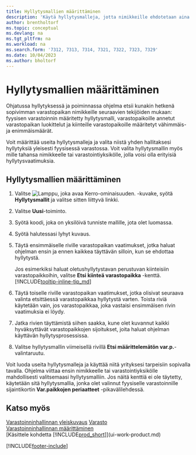 ```yaml
---
title: Hyllytysmallien määrittäminen
description: 'Käytä hyllytysmalleja, jotta nimikkeille ehdotetaan aina sopivimpia varastopaikkoja.'
author: brentholtorf
ms.topic: conceptual
ms.devlang: na
ms.tgt_pltfrm: na
ms.workload: na
ms.search.form: '7312, 7313, 7314, 7321, 7322, 7323, 7329'
ms.date: 10/04/2023
ms.author: bholtorf
---
```

# <a name="set-up-put-away-templates"></a>Hyllytysmallien määrittäminen

Ohjatussa hyllytyksessä ja poiminnassa ohjelma etsii kunakin hetkenä sopivimman varastopaikan nimikkeille seuraavien tekijöiden mukaan: fyysisen varastoinnin määritetty hyllytysmalli, varastopaikoille annetut varastopaikan luokittelut ja kiinteille varastopaikoille määritetyt vähimmäis- ja enimmäismäärät.  

Voit määrittää useita hyllytysmalleja ja valita niistä yhden hallitaksesi hyllytyksiä yleisesti fyysisessä varastossa. Voit valita hyllytysmallin myös mille tahansa nimikkeelle tai varastointiyksikölle, jolla voisi olla erityisiä hyllytysvaatimuksia.  

## <a name="to-set-up-put-away-templates"></a>Hyllytysmallien määrittäminen

1. Valitse ![Lamppu, joka avaa Kerro-ominaisuuden.](media/ui-search/search_small.png "Kerro, mitä haluat tehdä") -kuvake, syötä **Hyllytysmallit** ja valitse sitten liittyvä linkki.  
2. Valitse **Uusi**-toiminto.  
3. Syötä koodi, joka on yksilöivä tunniste mallille, jota olet luomassa.  
4. Syötä halutessasi lyhyt kuvaus.  
5. Täytä ensimmäiselle riville varastopaikan vaatimukset, jotka haluat ohjelman ensin ja ennen kaikkea täyttävän silloin, kun se ehdottaa hyllytystä.

    Jos esimerkiksi haluat oletushyllytystavan perustuvan kiinteisiin varastopaikkoihin, valitse **Etsi kiinteä varastopaikka** -kenttä. [!INCLUDE[tooltip-inline-tip_md](includes/tooltip-inline-tip_md.md)]  
6. Täytä toiselle riville varastopaikan vaatimukset, jotka olisivat seuraava valinta etsittäessä varastopaikkaa hyllytystä varten. Toista riviä käytetään vain, jos varastopaikkaa, joka vastaisi ensimmäisen rivin vaatimuksia ei löydy.  
7. Jatka rivien täyttämistä siihen saakka, kune olet kuvannut kaikki hyväksyttävät varastopaikkojen sijoitukset, joita haluat ohjelman käyttävän hyllytysprosessissa.  
8. Valitse hyllytysmallin viimeisellä rivillä **Etsi määrittelemätön var.p.**-valintaruutu.  

Voit luoda useita hyllytysmalleja ja käyttää niitä yrityksesi tarpeisiin sopivalla tavalla. Ohjelma viittaa ensin nimikkeelle tai varastointiyksikölle mahdollisesti valitsemaasi hyllytysmalliin. Jos näitä kenttiä ei ole täytetty, käytetään sitä hyllytysmallia, jonka olet valinnut fyysiselle varastoinnille sijaintikortin **Var.paikkojen periaatteet** -pikavälilehdessä.  

## <a name="see-also"></a>Katso myös

[Varastoinninhallinnan yleiskuvaus](design-details-warehouse-management.md)
[Varasto](inventory-manage-inventory.md)                                
[Varastoinninhallinnan määrittäminen](warehouse-setup-warehouse.md)  
[Käsittele kohdetta [!INCLUDE[prod_short](includes/prod_short.md)]](ui-work-product.md)  


[!INCLUDE[footer-include](includes/footer-banner.md)]
